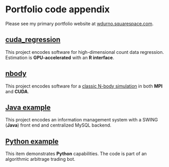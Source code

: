 # Portfolio code appendix 

Please see my primary portfolio website at [wdurno.squarespace.com](https://wdurno.squarespace.com).

## [cuda_regression](https://github.com/wdurnoUBC/portfolio/tree/master/cuda_regression) 
This project encodes software for high-dimensional count data regression. Estimation is **GPU-accelerated** with an **R interface**.

## [nbody](https://github.com/wdurnoUBC/portfolio/tree/master/nbody) 
This project encodes software for a [classic N-body simulation](https://en.wikipedia.org/wiki/N-body_simulation) in both **MPI** and **CUDA**. 

## [Java example](https://github.com/wdurnoUBC/portfolio/tree/master/java) 
This project encodes an information management system with a SWING (**Java**) front end and centralized MySQL backend. 

## [Python example](https://github.com/wdurnoUBC/portfolio/tree/master/python) 
This item demonstrates **Python** capabilities. The code is part of an algorithmic arbitrage trading bot. 

